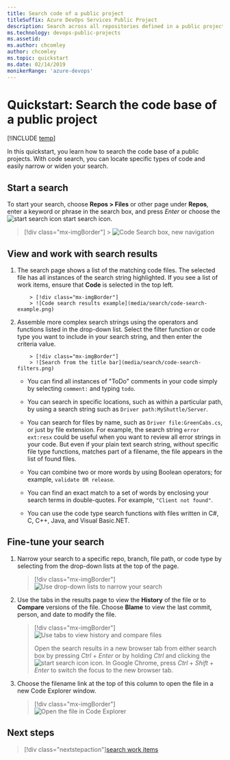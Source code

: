 ```yaml
---
title: Search code of a public project  
titleSuffix: Azure DevOps Services Public Project
description: Search across all repositories defined in a public project to find specific types of code   
ms.technology: devops-public-projects
ms.assetid: 
ms.author: chcomley
author: chcomley
ms.topic: quickstart
ms.date: 02/14/2019
monikerRange: 'azure-devops'
---
```


# Quickstart: Search the code base of a public project

[!INCLUDE [temp](includes/version-public-projects.md)]

In this quickstart, you learn how to search the code base of a public projects. With code search, you can locate specific types of code and easily narrow or widen your search.

<a name="start-search"></a>

## Start a search

To start your search, choose **Repos > Files** or other page under **Repos**, enter a keyword or phrase in the search box, and press _Enter_ or choose the ![start search icon](../../project/search/media/shared/start-search-icon.png) start search icon.

> [!div class="mx-imgBorder"] > ![Code Search box, new navigation](media/search/code-search-vert.png)

## View and work with search results

1.  The search page shows a list of the matching code files. The selected file has all
    instances of the search string highlighted. If you see a list of work items, ensure that **Code** is selected in the top left.

        	> [!div class="mx-imgBorder"]  
        	> ![Code search results example](media/search/code-search-example.png)

2.  Assemble more complex search strings using the operators and functions listed in the drop-down list. Select the filter function or code type you want to include in your search string, and then enter the criteria value.

        	> [!div class="mx-imgBorder"]  
        	> ![Search from the title bar](media/search/code-search-filters.png)

    * You can find all instances of "ToDo" comments in your code simply by selecting `comment:` and typing `todo`.

    * You can search in specific locations, such as within a particular path, by using a search string such as `Driver path:MyShuttle/Server`.

    * You can search for files by name, such as `Driver file:GreenCabs.cs`, or just by file extension. For example, the search string
      `error ext:resx` could be useful when you want to review all error strings in your code.
      But even if your plain text search string, without specific file type functions, matches part of a filename, the file appears in the list of found files.

    * You can combine two or more words by using Boolean operators; for example, `validate OR release`.

    * You can find an exact match to a set of words by enclosing your search terms in double-quotes. For example, `"Client not found"`.

    * You can use the code type search functions with files written in C#, C, C++, Java, and Visual Basic.NET.

## Fine-tune your search

1.  Narrow your search to a specific repo, branch, file path, or code type by selecting from the drop-down lists at the top of the page.

    > [!div class="mx-imgBorder"]  
    > ![Use drop-down lists to narrow your search](media/search/code-search-code-types.png)

2.  Use the tabs in the results page to view the **History** of the file or to **Compare** versions of the file. Choose **Blame** to view the last commit, person, and date to modify the file.

    > [!div class="mx-imgBorder"]  
    > ![Use tabs to view history and compare files](media/search/code-search-contents-history-views.png)
    >
    > Open the search results in a new browser tab from either search box by
    > pressing _Ctrl_ + _Enter_ or by holding _Ctrl_ and clicking the
    > ![start search icon](../../project/search/media/shared/start-search-icon.png) icon.
    > In Google Chrome, press _Ctrl_ + _Shift_ + _Enter_ to switch the focus
    > to the new browser tab.

3.  Choose the filename link at the top of this column to open the file in a new Code Explorer window.

    > [!div class="mx-imgBorder"]  
    > ![Open the file in Code Explorer](media/search/code-search-open-file.png)

## Next steps

> [!div class="nextstepaction"][search work items](work-item-search-public.md)
